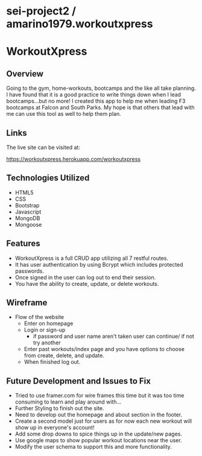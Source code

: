 # sei-project2 / amarino1979.workoutxpress

# WorkoutXpress

## Overview

Going to the gym, home-workouts, bootcamps and the like all take planning.  I have found that it is a good practice to write things down when I lead bootcamps...but no more!  I created this app to help me when leading F3 bootcamps at Falcon and South Parks.  My hope is that others that lead with me can use this tool as well to help them plan.

## Links
The live site can be visited at:

https://workoutxpress.herokuapp.com/workoutxpress

## Technologies Utilized
- HTML5
- CSS
- Bootstrap
- Javascript
- MongoDB
- Mongoose

## Features
- WorkoutXpress is a full CRUD app utilizing all 7 restful routes.
- It has user authentication by using Bcrypt which includes protected passwords.
- Once signed in the user can log out to end their session.
- You have the ability to create, update, or delete workouts.

## Wireframe
- Flow of the website
    - Enter on homepage
    - Login or sign-up
        - if password and user name aren't taken user can continue/ if not try another
    - Enter past workouts/index page and you have options to choose from create, delete, and update.
    - When finished log out.

## Future Development and Issues to Fix
- Tried to use framer.com for wire frames this time but it was too time consuming to learn and play around with...
- Further Styling to finish out the site.
- Need to develop out the homepage and about section in the footer.
- Create a second model just for users as for now each new workout will show up in everyone's account!
- Add some drop downs to spice things up in the update/new pages.
- Use google maps to show popular workout locations near the user.
- Modify the user schema to support this and more functionality.
